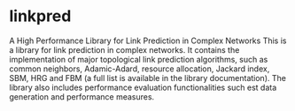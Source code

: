 # linkpred
A High Performance Library for Link Prediction in Complex Networks
This is a library for link prediction in complex networks. It contains the implementation of major topological link prediction 
algorithms, such as common neighbors, Adamic-Adard, resource allocation, Jackard index, SBM, HRG and FBM (a full list is 
available in the library documentation). The library also includes performance evaluation functionalities such est data 
generation and performance measures.
